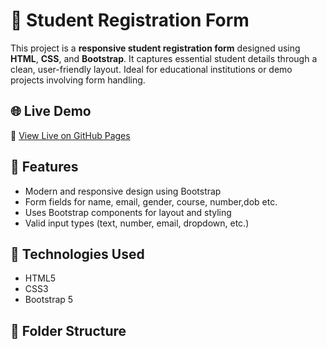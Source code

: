 # 📝 Student Registration Form

This project is a **responsive student registration form** designed using **HTML**, **CSS**, and **Bootstrap**. It captures essential student details through a clean, user-friendly layout. Ideal for educational institutions or demo projects involving form handling.

## 🌐 Live Demo

🔗 [View Live on GitHub Pages](https://renukamandapati.github.io/student_form/)  


## 🎯 Features

- Modern and responsive design using Bootstrap
- Form fields for name, email, gender, course, number,dob etc.
- Uses Bootstrap components for layout and styling
- Valid input types (text, number, email, dropdown, etc.)

## 🧰 Technologies Used

- HTML5
- CSS3
- Bootstrap 5

## 📁 Folder Structure

